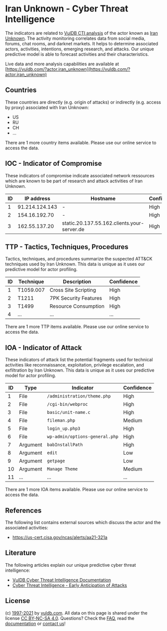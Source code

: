 # Iran Unknown - Cyber Threat Intelligence

The indicators are related to [VulDB CTI analysis](https://vuldb.com/?kb.cti) of the actor known as [Iran Unknown](https://vuldb.com/?actor.iran_unknown). The activity monitoring correlates data from social media, forums, chat rooms, and darknet markets. It helps to determine associated actors, activities, intentions, emerging research, and attacks. Our unique predictive model is able to forecast activities and their characteristics.

Live data and more analysis capabilities are available at [https://vuldb.com/?actor.iran_unknown](https://vuldb.com/?actor.iran_unknown)

## Countries

These countries are directly (e.g. origin of attacks) or indirectly (e.g. access by proxy) associated with Iran Unknown:

* US
* RU
* CH
* ...

There are 1 more country items available. Please use our online service to access the data.

## IOC - Indicator of Compromise

These indicators of compromise indicate associated network ressources which are known to be part of research and attack activities of Iran Unknown.

ID | IP address | Hostname | Confidence
-- | ---------- | -------- | ----------
1 | 91.214.124.143 | - | High
2 | 154.16.192.70 | - | High
3 | 162.55.137.20 | static.20.137.55.162.clients.your-server.de | High

## TTP - Tactics, Techniques, Procedures

Tactics, techniques, and procedures summarize the suspected ATT&CK techniques used by Iran Unknown. This data is unique as it uses our predictive model for actor profiling.

ID | Technique | Description | Confidence
-- | --------- | ----------- | ----------
1 | T1059.007 | Cross Site Scripting | High
2 | T1211 | 7PK Security Features | High
3 | T1499 | Resource Consumption | High
4 | ... | ... | ...

There are 1 more TTP items available. Please use our online service to access the data.

## IOA - Indicator of Attack

These indicators of attack list the potential fragments used for technical activities like reconnaissance, exploitation, privilege escalation, and exfiltration by Iran Unknown. This data is unique as it uses our predictive model for actor profiling.

ID | Type | Indicator | Confidence
-- | ---- | --------- | ----------
1 | File | `/administration/theme.php` | High
2 | File | `/cgi-bin/webproc` | High
3 | File | `basic/unit-name.c` | High
4 | File | `fileman.php` | Medium
5 | File | `login_up.php3` | High
6 | File | `wp-admin/options-general.php` | High
7 | Argument | `babInstallPath` | High
8 | Argument | `edit` | Low
9 | Argument | `getpage` | Low
10 | Argument | `Manage Theme` | Medium
11 | ... | ... | ...

There are 1 more IOA items available. Please use our online service to access the data.

## References

The following list contains external sources which discuss the actor and the associated activities:

* https://us-cert.cisa.gov/ncas/alerts/aa21-321a

## Literature

The following articles explain our unique predictive cyber threat intelligence:

* [VulDB Cyber Threat Intelligence Documentation](https://vuldb.com/?kb.cti)
* [Cyber Threat Intelligence - Early Anticipation of Attacks](https://www.scip.ch/en/?labs.20201022)

## License

(c) [1997-2021](https://vuldb.com/?kb.changelog) by [vuldb.com](https://vuldb.com/?kb.about). All data on this page is shared under the license [CC BY-NC-SA 4.0](https://creativecommons.org/licenses/by-nc-sa/4.0/). Questions? Check the [FAQ](https://vuldb.com/?kb.faq), read the [documentation](https://vuldb.com/?kb) or [contact us](https://vuldb.com/?contact)!
